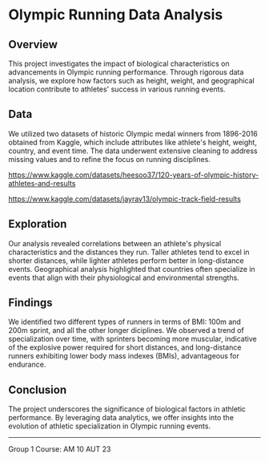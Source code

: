 # Olympic Running Data Analysis

## Overview
This project investigates the impact of biological characteristics on advancements in Olympic running performance. Through rigorous data analysis, we explore how factors such as height, weight, and geographical location contribute to athletes' success in various running events.

## Data
We utilized two datasets of historic Olympic medal winners from 1896-2016 obtained from Kaggle, which include attributes like athlete's height, weight, country, and event time. The data underwent extensive cleaning to address missing values and to refine the focus on running disciplines.

https://www.kaggle.com/datasets/heesoo37/120-years-of-olympic-history-athletes-and-results

https://www.kaggle.com/datasets/jayrav13/olympic-track-field-results



## Exploration
Our analysis revealed correlations between an athlete's physical characteristics and the distances they run. Taller athletes tend to excel in shorter distances, while lighter athletes perform better in long-distance events. Geographical analysis highlighted that countries often specialize in events that align with their physiological and environmental strengths.

## Findings
We identified two different types of runners in terms of BMI: 100m and 200m sprint, and all the other longer diciplines. We observed a trend of specialization over time, with sprinters becoming more muscular, indicative of the explosive power required for short distances, and long-distance runners exhibiting lower body mass indexes (BMIs), advantageous for endurance. 

## Conclusion
The project underscores the significance of biological factors in athletic performance. By leveraging data analytics, we offer insights into the evolution of athletic specialization in Olympic running events.

---

Group 1
Course: AM 10 AUT 23

